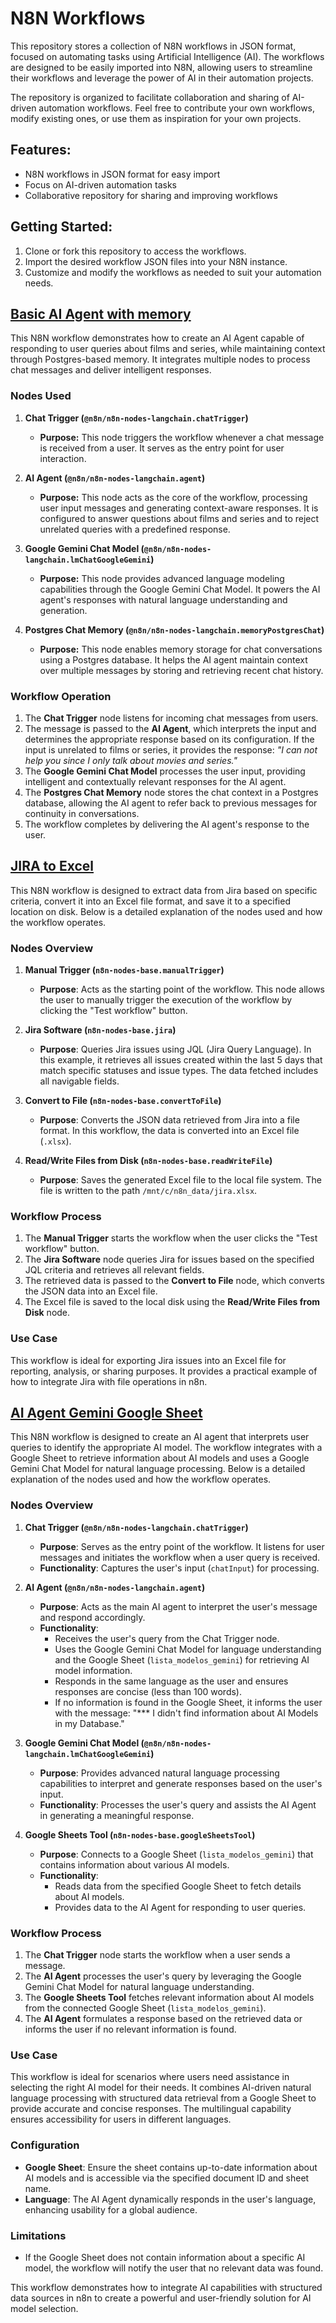 # N8N Workflows

This repository stores a collection of N8N workflows in JSON format, focused on automating tasks using Artificial Intelligence (AI). The workflows are designed to be easily imported into N8N, allowing users to streamline their workflows and leverage the power of AI in their automation projects.

The repository is organized to facilitate collaboration and sharing of AI-driven automation workflows. Feel free to contribute your own workflows, modify existing ones, or use them as inspiration for your own projects.

## Features:
- N8N workflows in JSON format for easy import
- Focus on AI-driven automation tasks
- Collaborative repository for sharing and improving workflows

## Getting Started:
1. Clone or fork this repository to access the workflows.
2. Import the desired workflow JSON files into your N8N instance.
3. Customize and modify the workflows as needed to suit your automation needs.

## [Basic AI Agent with memory](./0_basic_ai_agent_with_postgres_memory.json)

This N8N workflow demonstrates how to create an AI Agent capable of responding to user queries about films and series, while maintaining context through Postgres-based memory. It integrates multiple nodes to process chat messages and deliver intelligent responses.

### Nodes Used

1. **Chat Trigger (`@n8n/n8n-nodes-langchain.chatTrigger`)**  
   - **Purpose:** This node triggers the workflow whenever a chat message is received from a user. It serves as the entry point for user interaction.

2. **AI Agent (`@n8n/n8n-nodes-langchain.agent`)**  
   - **Purpose:** This node acts as the core of the workflow, processing user input messages and generating context-aware responses. It is configured to answer questions about films and series and to reject unrelated queries with a predefined response.

3. **Google Gemini Chat Model (`@n8n/n8n-nodes-langchain.lmChatGoogleGemini`)**  
   - **Purpose:** This node provides advanced language modeling capabilities through the Google Gemini Chat Model. It powers the AI agent's responses with natural language understanding and generation.

4. **Postgres Chat Memory (`@n8n/n8n-nodes-langchain.memoryPostgresChat`)**  
   - **Purpose:** This node enables memory storage for chat conversations using a Postgres database. It helps the AI agent maintain context over multiple messages by storing and retrieving recent chat history.

### Workflow Operation

1. The **Chat Trigger** node listens for incoming chat messages from users.
2. The message is passed to the **AI Agent**, which interprets the input and determines the appropriate response based on its configuration. If the input is unrelated to films or series, it provides the response: *"I can not help you since I only talk about movies and series."*
3. The **Google Gemini Chat Model** processes the user input, providing intelligent and contextually relevant responses for the AI agent.
4. The **Postgres Chat Memory** node stores the chat context in a Postgres database, allowing the AI agent to refer back to previous messages for continuity in conversations.
5. The workflow completes by delivering the AI agent's response to the user.


## [JIRA to Excel](./1_jira_to_excel.json)

This N8N workflow  is designed to extract data from Jira based on specific criteria, convert it into an Excel file format, and save it to a specified location on disk. Below is a detailed explanation of the nodes used and how the workflow operates.

### Nodes Overview

1. **Manual Trigger (`n8n-nodes-base.manualTrigger`)**  
   - **Purpose**: Acts as the starting point of the workflow. This node allows the user to manually trigger the execution of the workflow by clicking the "Test workflow" button.

2. **Jira Software (`n8n-nodes-base.jira`)**  
   - **Purpose**: Queries Jira issues using JQL (Jira Query Language). In this example, it retrieves all issues created within the last 5 days that match specific statuses and issue types. The data fetched includes all navigable fields.

3. **Convert to File (`n8n-nodes-base.convertToFile`)**  
   - **Purpose**: Converts the JSON data retrieved from Jira into a file format. In this workflow, the data is converted into an Excel file (`.xlsx`).

4. **Read/Write Files from Disk (`n8n-nodes-base.readWriteFile`)**  
   - **Purpose**: Saves the generated Excel file to the local file system. The file is written to the path `/mnt/c/n8n_data/jira.xlsx`.

### Workflow Process

1. The **Manual Trigger** starts the workflow when the user clicks the "Test workflow" button.
2. The **Jira Software** node queries Jira for issues based on the specified JQL criteria and retrieves all relevant fields.
3. The retrieved data is passed to the **Convert to File** node, which converts the JSON data into an Excel file.
4. The Excel file is saved to the local disk using the **Read/Write Files from Disk** node.

### Use Case

This workflow is ideal for exporting Jira issues into an Excel file for reporting, analysis, or sharing purposes. It provides a practical example of how to integrate Jira with file operations in n8n.

## [AI Agent Gemini Google Sheet](./2_ai_agent_gemini_google_sheet.json)

This N8N workflow is designed to create an AI agent that interprets user queries to identify the appropriate AI model. The workflow integrates with a Google Sheet to retrieve information about AI models and uses a Google Gemini Chat Model for natural language processing. Below is a detailed explanation of the nodes used and how the workflow operates.

### Nodes Overview
1. **Chat Trigger (`@n8n/n8n-nodes-langchain.chatTrigger`)**  
   - **Purpose**: Serves as the entry point of the workflow. It listens for user messages and initiates the workflow when a user query is received.
   - **Functionality**: Captures the user's input (`chatInput`) for processing.

2. **AI Agent (`@n8n/n8n-nodes-langchain.agent`)**  
   - **Purpose**: Acts as the main AI agent to interpret the user's message and respond accordingly.
   - **Functionality**:  
     - Receives the user's query from the Chat Trigger node.
     - Uses the Google Gemini Chat Model for language understanding and the Google Sheet (`lista_modelos_gemini`) for retrieving AI model information.
     - Responds in the same language as the user and ensures responses are concise (less than 100 words).  
     - If no information is found in the Google Sheet, it informs the user with the message: "*** I didn't find information about AI Models in my Database."

3. **Google Gemini Chat Model (`@n8n/n8n-nodes-langchain.lmChatGoogleGemini`)**  
   - **Purpose**: Provides advanced natural language processing capabilities to interpret and generate responses based on the user's input.
   - **Functionality**: Processes the user's query and assists the AI Agent in generating a meaningful response.

4. **Google Sheets Tool (`n8n-nodes-base.googleSheetsTool`)**  
   - **Purpose**: Connects to a Google Sheet (`lista_modelos_gemini`) that contains information about various AI models.
   - **Functionality**:  
     - Reads data from the specified Google Sheet to fetch details about AI models.
     - Provides data to the AI Agent for responding to user queries.

### Workflow Process
1. The **Chat Trigger** node starts the workflow when a user sends a message.
2. The **AI Agent** processes the user's query by leveraging the Google Gemini Chat Model for natural language understanding.
3. The **Google Sheets Tool** fetches relevant information about AI models from the connected Google Sheet (`lista_modelos_gemini`).
4. The **AI Agent** formulates a response based on the retrieved data or informs the user if no relevant information is found.

### Use Case
This workflow is ideal for scenarios where users need assistance in selecting the right AI model for their needs. It combines AI-driven natural language processing with structured data retrieval from a Google Sheet to provide accurate and concise responses. The multilingual capability ensures accessibility for users in different languages.

### Configuration
- **Google Sheet**: Ensure the sheet contains up-to-date information about AI models and is accessible via the specified document ID and sheet name.
- **Language**: The AI Agent dynamically responds in the user's language, enhancing usability for a global audience.

### Limitations
- If the Google Sheet does not contain information about a specific AI model, the workflow will notify the user that no relevant data was found.

This workflow demonstrates how to integrate AI capabilities with structured data sources in n8n to create a powerful and user-friendly solution for AI model selection.
